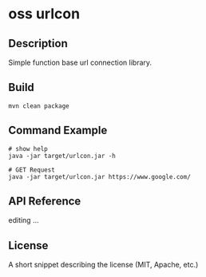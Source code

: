 oss urlcon
==============

## Description

Simple function base url connection library.


## Build


```
mvn clean package
```


## Command Example

```
# show help
java -jar target/urlcon.jar -h

# GET Request
java -jar target/urlcon.jar https://www.google.com/
```


## API Reference

  editing ...


## License

A short snippet describing the license (MIT, Apache, etc.)